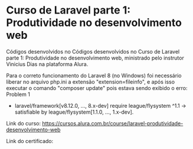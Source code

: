 # Curso de Laravel parte 1: Produtividade no desenvolvimento web

Códigos desenvolvidos no Códigos desenvolvidos no Curso de Laravel parte 1: Produtividade no desenvolvimento web, ministrado pelo instrutor Vinicius Dias na plataforma Alura. 

Para o correto funcionamento do Laravel 8 (no Windows) foi necessário liberar no arquivo php.ini a extensão "extension=fileinfo", e após isso executar o comando "composer update" pois estava sendo exibido o erro:
Problem 1
- laravel/framework[v8.12.0, ..., 8.x-dev] require league/flysystem ^1.1 -> satisfiable by league/flysystem[1.1.0, ..., 1.x-dev].

Link do curso: https://cursos.alura.com.br/course/laravel-produtividade-desenvolvimento-web

Link do certificado: 
